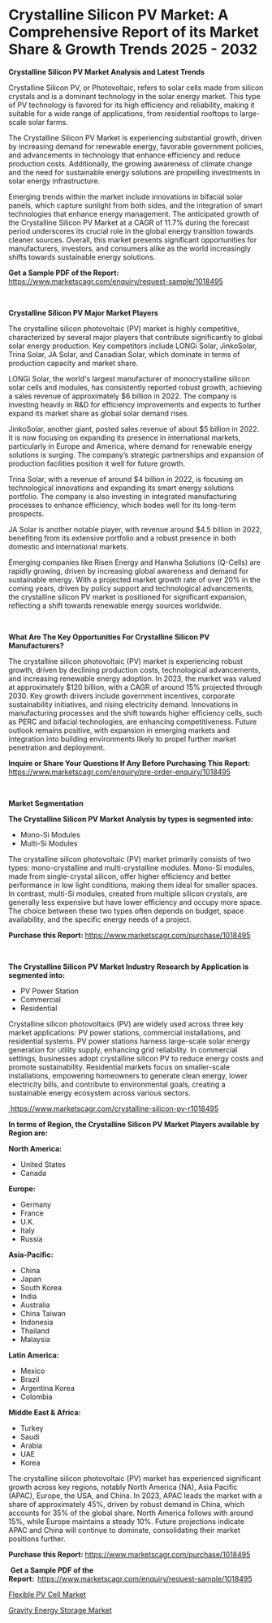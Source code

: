 <p><h1>Crystalline Silicon PV Market: A Comprehensive Report of its Market Share & Growth Trends 2025 - 2032</h1></p><p><strong>Crystalline Silicon PV Market Analysis and Latest Trends</strong></p>
<p><p>Crystalline Silicon PV, or Photovoltaic, refers to solar cells made from silicon crystals and is a dominant technology in the solar energy market. This type of PV technology is favored for its high efficiency and reliability, making it suitable for a wide range of applications, from residential rooftops to large-scale solar farms.</p><p>The Crystalline Silicon PV Market is experiencing substantial growth, driven by increasing demand for renewable energy, favorable government policies, and advancements in technology that enhance efficiency and reduce production costs. Additionally, the growing awareness of climate change and the need for sustainable energy solutions are propelling investments in solar energy infrastructure.</p><p>Emerging trends within the market include innovations in bifacial solar panels, which capture sunlight from both sides, and the integration of smart technologies that enhance energy management. The anticipated growth of the Crystalline Silicon PV Market at a CAGR of 11.7% during the forecast period underscores its crucial role in the global energy transition towards cleaner sources. Overall, this market presents significant opportunities for manufacturers, investors, and consumers alike as the world increasingly shifts towards sustainable energy solutions.</p></p>
<p><strong>Get a Sample PDF of the Report:&nbsp;</strong> <a href="https://www.marketscagr.com/enquiry/request-sample/1018495?utm_campaign=2031&utm_medium=2&utm_source=Github&utm_content=ia&utm_term=07042025&utm_id=crystalline-silicon-pv">https://www.marketscagr.com/enquiry/request-sample/1018495</a></p>
<p>&nbsp;</p>
<p><strong>Crystalline Silicon PV Major Market Players</strong></p>
<p><p>The crystalline silicon photovoltaic (PV) market is highly competitive, characterized by several major players that contribute significantly to global solar energy production. Key competitors include LONGi Solar, JinkoSolar, Trina Solar, JA Solar, and Canadian Solar, which dominate in terms of production capacity and market share.</p><p>LONGi Solar, the world's largest manufacturer of monocrystalline silicon solar cells and modules, has consistently reported robust growth, achieving a sales revenue of approximately $6 billion in 2022. The company is investing heavily in R&D for efficiency improvements and expects to further expand its market share as global solar demand rises.</p><p>JinkoSolar, another giant, posted sales revenue of about $5 billion in 2022. It is now focusing on expanding its presence in international markets, particularly in Europe and America, where demand for renewable energy solutions is surging. The company’s strategic partnerships and expansion of production facilities position it well for future growth.</p><p>Trina Solar, with a revenue of around $4 billion in 2022, is focusing on technological innovations and expanding its smart energy solutions portfolio. The company is also investing in integrated manufacturing processes to enhance efficiency, which bodes well for its long-term prospects.</p><p>JA Solar is another notable player, with revenue around $4.5 billion in 2022, benefiting from its extensive portfolio and a robust presence in both domestic and international markets. </p><p>Emerging companies like Risen Energy and Hanwha Solutions (Q-Cells) are rapidly growing, driven by increasing global awareness and demand for sustainable energy. With a projected market growth rate of over 20% in the coming years, driven by policy support and technological advancements, the crystalline silicon PV market is positioned for significant expansion, reflecting a shift towards renewable energy sources worldwide.</p></p>
<p>&nbsp;</p>
<p><strong>What Are The Key Opportunities For Crystalline Silicon PV Manufacturers?</strong></p>
<p><p>The crystalline silicon photovoltaic (PV) market is experiencing robust growth, driven by declining production costs, technological advancements, and increasing renewable energy adoption. In 2023, the market was valued at approximately $120 billion, with a CAGR of around 15% projected through 2030. Key growth drivers include government incentives, corporate sustainability initiatives, and rising electricity demand. Innovations in manufacturing processes and the shift towards higher efficiency cells, such as PERC and bifacial technologies, are enhancing competitiveness. Future outlook remains positive, with expansion in emerging markets and integration into building environments likely to propel further market penetration and deployment.</p></p>
<p><strong>Inquire or Share Your Questions If Any Before Purchasing This Report:</strong> <a href="https://www.marketscagr.com/enquiry/pre-order-enquiry/1018495?utm_campaign=2031&utm_medium=2&utm_source=Github&utm_content=ia&utm_term=07042025&utm_id=crystalline-silicon-pv">https://www.marketscagr.com/enquiry/pre-order-enquiry/1018495</a></p>
<p>&nbsp;</p>
<p><strong>Market Segmentation</strong></p>
<p><strong>The Crystalline Silicon PV Market Analysis by types is segmented into:</strong></p>
<p><ul><li>Mono-Si Modules</li><li>Multi-Si Modules</li></ul></p>
<p><p>The crystalline silicon photovoltaic (PV) market primarily consists of two types: mono-crystalline and multi-crystalline modules. Mono-Si modules, made from single-crystal silicon, offer higher efficiency and better performance in low light conditions, making them ideal for smaller spaces. In contrast, multi-Si modules, created from multiple silicon crystals, are generally less expensive but have lower efficiency and occupy more space. The choice between these two types often depends on budget, space availability, and the specific energy needs of a project.</p></p>
<p><strong>Purchase this Report:&nbsp;</strong><a href="https://www.marketscagr.com/purchase/1018495?utm_campaign=2031&utm_medium=2&utm_source=Github&utm_content=ia&utm_term=07042025&utm_id=crystalline-silicon-pv">https://www.marketscagr.com/purchase/1018495</a></p>
<p>&nbsp;</p>
<p><strong>The Crystalline Silicon PV Market Industry Research by Application is segmented into:</strong></p>
<p><ul><li>PV Power Station</li><li>Commercial</li><li>Residential</li></ul></p>
<p><p>Crystalline silicon photovoltaics (PV) are widely used across three key market applications: PV power stations, commercial installations, and residential systems. PV power stations harness large-scale solar energy generation for utility supply, enhancing grid reliability. In commercial settings, businesses adopt crystalline silicon PV to reduce energy costs and promote sustainability. Residential markets focus on smaller-scale installations, empowering homeowners to generate clean energy, lower electricity bills, and contribute to environmental goals, creating a sustainable energy ecosystem across various sectors.</p></p>
<p><a href="https://www.marketscagr.com/crystalline-silicon-pv-r1018495?utm_campaign=2031&utm_medium=2&utm_source=Github&utm_content=ia&utm_term=07042025&utm_id=crystalline-silicon-pv">&nbsp;https://www.marketscagr.com/crystalline-silicon-pv-r1018495</a></p>
<p><strong>In terms of Region, the Crystalline Silicon PV Market Players available by Region are:</strong></p>
<p>
    <p> <strong> North America: </strong>
        <ul>
            <li>United States</li>
            <li>Canada</li>
        </ul>
        </p> 
    <p> <strong> Europe: </strong>
        <ul>
            <li>Germany</li>
            <li>France</li>
            <li>U.K.</li>
            <li>Italy</li>
            <li>Russia</li>
        </ul>
        </p> 
    <p> <strong> Asia-Pacific: </strong>
        <ul>
            <li>China</li>
            <li>Japan</li>
            <li>South Korea</li>
            <li>India</li>
            <li>Australia</li>
            <li>China Taiwan</li>
            <li>Indonesia</li>
            <li>Thailand</li>
            <li>Malaysia</li>
        </ul>
        </p> 
    <p> <strong> Latin America: </strong>
        <ul>
            <li>Mexico</li>
            <li>Brazil</li>
            <li>Argentina Korea</li>
            <li>Colombia</li>
        </ul>
        </p> 
    <p> <strong> Middle East & Africa: </strong>
        <ul>
            <li>Turkey</li>
            <li>Saudi</li>
            <li>Arabia</li>
            <li>UAE</li>
            <li>Korea</li>
        </ul>
    </p>
    </p>
<p><p>The crystalline silicon photovoltaic (PV) market has experienced significant growth across key regions, notably North America (NA), Asia Pacific (APAC), Europe, the USA, and China. In 2023, APAC leads the market with a share of approximately 45%, driven by robust demand in China, which accounts for 35% of the global share. North America follows with around 15%, while Europe maintains a steady 10%. Future projections indicate APAC and China will continue to dominate, consolidating their market positions further.</p></p>
<p><strong>Purchase this Report: </strong><a href="https://www.marketscagr.com/purchase/1018495?utm_campaign=2031&utm_medium=2&utm_source=Github&utm_content=ia&utm_term=07042025&utm_id=crystalline-silicon-pv">https://www.marketscagr.com/purchase/1018495</a></p>
<p>&nbsp;<strong>Get a Sample PDF of the Report:&nbsp;&nbsp;</strong><a href="https://www.marketscagr.com/enquiry/request-sample/1018495?utm_campaign=2031&utm_medium=2&utm_source=Github&utm_content=ia&utm_term=07042025&utm_id=crystalline-silicon-pv">https://www.marketscagr.com/enquiry/request-sample/1018495</a></p>
<p><strong></strong></p>
<p><p><a href="https://github.com/PeterParrish5/Market-Research-Report-List-7/blob/main/flexible-pv-cell-market.md?utm_campaign=2031&utm_medium=2&utm_source=Github&utm_content=ia&utm_term=07042025&utm_id=crystalline-silicon-pv">Flexible PV Cell Market</a></p><p><a href="https://github.com/aloyoarmahvr/Market-Research-Report-List-1/blob/main/gravity-energy-storage-market.md?utm_campaign=2031&utm_medium=2&utm_source=Github&utm_content=ia&utm_term=07042025&utm_id=crystalline-silicon-pv">Gravity Energy Storage Market</a></p></p>